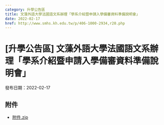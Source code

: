 ```yaml
---
category: 升學公告區
title: 文藻外語大學法國語文系辦理「學系介紹暨申請入學備審資料準備說明會」
date: 2022-02-17
href: http://www.smhs.kh.edu.tw/p/406-1000-2934,r20.php
---
```


# [升學公告區] 文藻外語大學法國語文系辦理「學系介紹暨申請入學備審資料準備說明會」

發布日期：2022-02-17

<div><div></div><div></div></div>

## 附件

- [附件.zip](https://www.smhs.kh.edu.tw/app/index.php?Action=downloadfile&file=WVhSMFlXTm9MekkwTDNCMFlWOHlOalE1WHpVeU1UUTFPRGxmT0RRME5UVXVlbWx3&fname=DGGGROTSYWQO41XX50LKSWHGRK30OOLKDGUWTSKK4125MLVWKPROVTPOUSSSPKPO)
